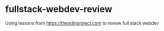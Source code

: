 # fullstack-webdev-review
Using lessons from https://theodinproject.com to review full stack webdev
